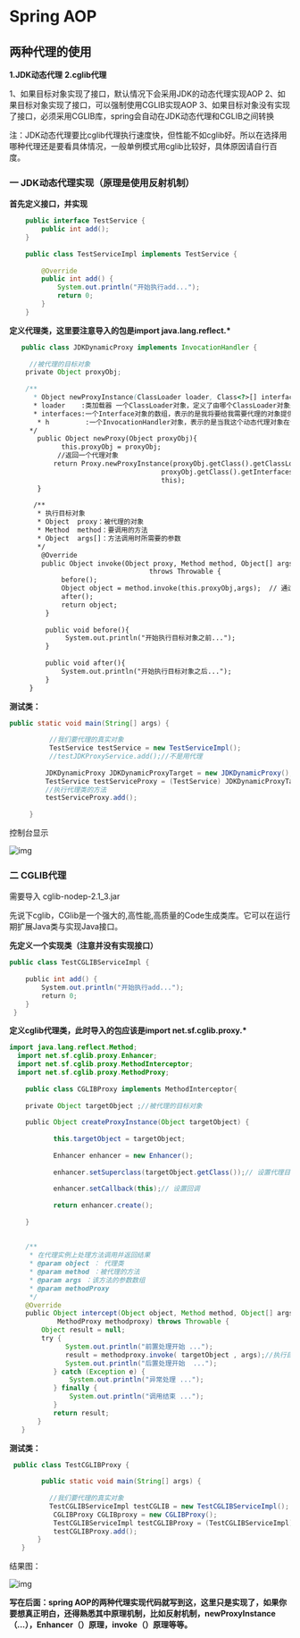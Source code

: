 # Spring AOP











## 两种代理的使用

**1.JDK动态代理** **2.cglib代理**

1、如果目标对象实现了接口，默认情况下会采用JDK的动态代理实现AOP
2、如果目标对象实现了接口，可以强制使用CGLIB实现AOP
3、如果目标对象没有实现了接口，必须采用CGLIB库，spring会自动在JDK动态代理和CGLIB之间转换

注：JDK动态代理要比cglib代理执行速度快，但性能不如cglib好。所以在选择用哪种代理还是要看具体情况，一般单例模式用cglib比较好，具体原因请自行百度。

### 一 JDK动态代理实现（原理是使用反射机制）

**首先定义接口，并实现**   

```java
    public interface TestService {
        public int add();    
    }
 
    public class TestServiceImpl implements TestService {
 
        @Override
        public int add() {
            System.out.println("开始执行add..."); 
            return 0;
        }
    }
```

**定义代理类，这里要注意导入的包是import java.lang.reflect.\***

```java
   public class JDKDynamicProxy implements InvocationHandler {
 
     //被代理的目标对象
    private Object proxyObj;  
    
    /**
      * Object newProxyInstance(ClassLoader loader, Class<?>[] interfaces, InvocationHandler h)
      * loader    :类加载器 一个ClassLoader对象，定义了由哪个ClassLoader对象来对生成的代理对象进行加载
      * interfaces:一个Interface对象的数组，表示的是我将要给我需要代理的对象提供一组什么接口，如果我提供了一组接口给它，那么这个代理对象就宣称实现了该接口(多态)，这样我就能调用这组接口中的方法了
       * h         :一个InvocationHandler对象，表示的是当我这个动态代理对象在调用方法的时候，会关联到哪一个InvocationHandler对象上
     */
       public Object newProxy(Object proxyObj){  
             this.proxyObj = proxyObj;
            //返回一个代理对象  
           return Proxy.newProxyInstance(proxyObj.getClass().getClassLoader(),   
                                      proxyObj.getClass().getInterfaces(),   
                                      this);  
       }  
 
      /**
       * 执行目标对象
       * Object  proxy：被代理的对象
       * Method  method：要调用的方法
       * Object  args[]：方法调用时所需要的参数
       */
        @Override
        public Object invoke(Object proxy, Method method, Object[] args)
                                   throws Throwable {       
             before(); 
             Object object = method.invoke(this.proxyObj,args);  // 通过反射机制调用目标对象的方法
             after();       
             return object;  
         }
    
         public void before(){
              System.out.println("开始执行目标对象之前..."); 
         }
    
         public void after(){
             System.out.println("开始执行目标对象之后..."); 
         }
     }
```

**测试类：**   

```java
public static void main(String[] args) {
        
          //我们要代理的真实对象
          TestService testService = new TestServiceImpl();        
          //testJDKProxyService.add();//不是用代理    
        
         JDKDynamicProxy JDKDynamicProxyTarget = new JDKDynamicProxy();
         TestService testServiceProxy = (TestService) JDKDynamicProxyTarget.newProxy(testService);
         //执行代理类的方法  
         testServiceProxy.add();
 
     }
```

控制台显示

  ![img](https://images2015.cnblogs.com/blog/825618/201510/825618-20151023125046927-2133361015.png)

 

### 二 CGLIB代理

  需要导入 cglib-nodep-2.1_3.jar

  先说下cglib，CGlib是一个强大的,高性能,高质量的Code生成类库。它可以在运行期扩展Java类与实现Java接口。

**先定义一个实现类（注意并没有实现接口）**

```java
public class TestCGLIBServiceImpl {
 
    public int add() {
        System.out.println("开始执行add..."); 
        return 0;
    }
 }
```

**定义cglib代理类，此时导入的包应该是import net.sf.cglib.proxy.\*** 
 

```java
import java.lang.reflect.Method;
  import net.sf.cglib.proxy.Enhancer;
  import net.sf.cglib.proxy.MethodInterceptor;
  import net.sf.cglib.proxy.MethodProxy;
 
    public class CGLIBProxy implements MethodInterceptor{
 
    private Object targetObject ;//被代理的目标对象
    
    public Object createProxyInstance(Object targetObject) {
 
           this.targetObject = targetObject;
 
           Enhancer enhancer = new Enhancer();
 
           enhancer.setSuperclass(targetObject.getClass());// 设置代理目标
 
           enhancer.setCallback(this);// 设置回调
 
           return enhancer.create();
 
    } 
    
 
    /**
     * 在代理实例上处理方法调用并返回结果 
     * @param object ： 代理类
     * @param method ：被代理的方法
     * @param args ：该方法的参数数组
     * @param methodProxy
     */
    @Override
    public Object intercept(Object object, Method method, Object[] args,
            MethodProxy methodproxy) throws Throwable {        
        Object result = null;    
        try {
              System.out.println("前置处理开始 ...");
              result = methodproxy.invoke( targetObject , args);//执行目标对象的方法
              System.out.println("后置处理开始  ...");
           } catch (Exception e) {
               System.out.println("异常处理 ...");
           } finally {
               System.out.println("调用结束 ...");
           }
           return result; 
       }   
   }
```

**测试类：**

```java
 public class TestCGLIBProxy {
 
        public static void main(String[] args) {
        
          //我们要代理的真实对象
          TestCGLIBServiceImpl testCGLIB = new TestCGLIBServiceImpl();
           CGLIBProxy CGLIBproxy = new CGLIBProxy();
           TestCGLIBServiceImpl testCGLIBProxy = (TestCGLIBServiceImpl) CGLIBproxy.createProxyInstance(testCGLIB);
           testCGLIBProxy.add();
       }
   }
```

结果图：

  ![img](https://images2015.cnblogs.com/blog/825618/201510/825618-20151023134432505-1808034718.png)

**写在后面：spring AOP的两种代理实现代码就写到这，这里只是实现了，如果你要想真正明白，还得熟悉其中原理机制，比如反射机制，newProxyInstance（...），Enhancer（）原理，invoke（）原理等等。**
